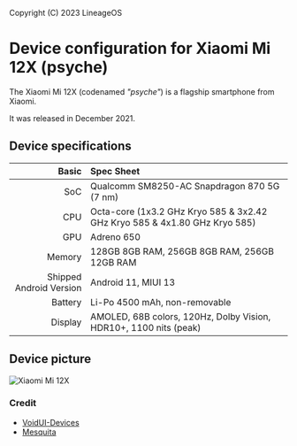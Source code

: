 Copyright (C) 2023 LineageOS

Device configuration for Xiaomi Mi 12X (psyche)
=========================================

The Xiaomi Mi 12X (codenamed _"psyche"_) is a flagship smartphone from Xiaomi.

It was released in December 2021.

## Device specifications

Basic   | Spec Sheet
-------:|:-------------------------
SoC     | Qualcomm SM8250-AC Snapdragon 870 5G (7 nm)
CPU     | Octa-core (1x3.2 GHz Kryo 585 & 3x2.42 GHz Kryo 585 & 4x1.80 GHz Kryo 585)
GPU     | Adreno 650
Memory  | 128GB 8GB RAM, 256GB 8GB RAM, 256GB 12GB RAM
Shipped Android Version | Android 11, MIUI 13
Battery | Li-Po 4500 mAh, non-removable
Display |  	AMOLED, 68B colors, 120Hz, Dolby Vision, HDR10+, 1100 nits (peak)

## Device picture

![Xiaomi Mi 12X](https://fdn2.gsmarena.com/vv/pics/xiaomi/xiaomi-12x-1.jpg "Xiaomi Mi 12X")

### Credit
+ [VoidUI-Devices](https://github.com/VoidUI-devices)
+ [Mesquita](https://github.com/mickaelmendes50)
